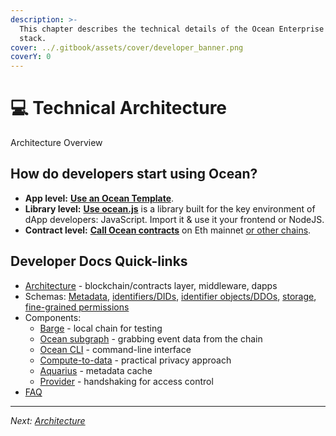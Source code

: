 ```yaml
---
description: >-
  This chapter describes the technical details of the Ocean Enterprise technical
  stack.
cover: ../.gitbook/assets/cover/developer_banner.png
coverY: 0
---
```


# 💻 Technical Architecture

Architecture Overview







## How do developers start using Ocean?

* **App level:** [**Use an Ocean Template**](https://oceanprotocol.com/templates).
* **Library level:** [**Use ocean.js**](ocean.js) is a library built for the key environment of dApp developers: JavaScript. Import it & use it your frontend or NodeJS.
* **Contract level:** [**Call Ocean contracts**](contracts/) on Eth mainnet [or other chains](contracts/networks.md).

## Developer Docs Quick-links

* [Architecture](architecture.md) - blockchain/contracts layer, middleware, dapps
* Schemas: [Metadata](assets-and-services/metadata.md), [identifiers/DIDs](assets-and-services/identifiers.md), [identifier objects/DDOs](broken-reference), [storage](assets-and-services/storage.md), [fine-grained permissions](fg-permissions.md)
* Components:
  * [Barge](barge/) - local chain for testing
  * [Ocean subgraph](old-infrastructure/subgraph/) - grabbing event data from the chain
  * [Ocean CLI](ocean-cli/) - command-line interface
  * [Compute-to-data](compute-to-data/) - practical privacy approach
  * [Aquarius](old-infrastructure/aquarius/) - metadata cache
  * [Provider](old-infrastructure/provider/) - handshaking for access control
* [FAQ](broken-reference)

***

_Next:_ [_Architecture_](architecture.md)
